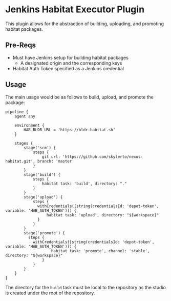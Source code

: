 # Jenkins Habitat Executor Plugin

This plugin allows for the abstraction of building, uploading, and promoting
habitat packages.

## Pre-Reqs

- Must have Jenkins setup for building habitat packages  
  - A designated origin and the corresponding keys  
- Habitat Auth Token specified as a Jenkins credential  

## Usage

The main usage would be as follows to build, upload, and promote the package:

```
pipeline {
    agent any

    environment {
        HAB_BLDR_URL = 'https://bldr.habitat.sh'
    }

    stages {
        stage('scm') {
            steps {
                git url: 'https://github.com/skylerto/nexus-habitat.git', branch: 'master'
            }
        }
        stage('build') {
            steps {
                habitat task: 'build', directory: "."
            }
        }
        stage('upload') {
            steps {
              withCredentials([string(credentialsId: 'depot-token', variable: 'HAB_AUTH_TOKEN')]) {
                  habitat task: 'upload', directory: "${workspace}"
              }
            }
        }
        stage('promote') {
          steps {
            withCredentials([string(credentialsId: 'depot-token', variable: 'HAB_AUTH_TOKEN')]) {
                    habitat task: 'promote', channel: 'stable', directory: "${workspace}"
                }
            }
        }
    }
}
```

The directory for the `build` task must be local to the repository as the studio is created under the root of the repository.
